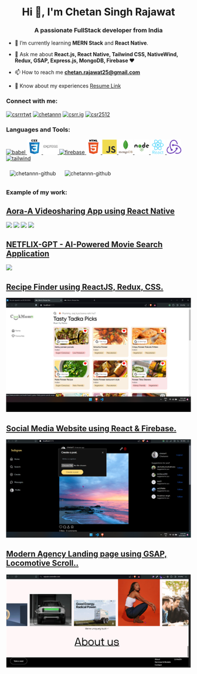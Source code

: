 

<h1 align="center">Hi 👋, I'm Chetan Singh Rajawat</h1>
<h3 align="center">A passionate FullStack developer from India</h3>

- 🌱 I’m currently learning **MERN Stack** and **React Native**.

- 💬 Ask me about **React.js, React Native, Tailwind CSS, NativeWind, Redux, GSAP, Express.js, MongoDB, Firebase ❤️**

- 📫 How to reach me **chetan.rajawat25@gmail.com**

- 📄 Know about my experiences [Resume Link](https://drive.google.com/file/d/179QERbg5ow50LQp-XDFWjKWxutGBrco7/)

<h3 align="left">Connect with me:</h3>
<p align="left">
<a href="https://twitter.com/csrrrtwt" target="blank"><img align="center" src="https://raw.githubusercontent.com/rahuldkjain/github-profile-readme-generator/master/src/images/icons/Social/twitter.svg" alt="csrrrtwt" height="30" width="40" /></a>
<a href="https://linkedin.com/in/chetannn" target="blank"><img align="center" src="https://raw.githubusercontent.com/rahuldkjain/github-profile-readme-generator/master/src/images/icons/Social/linked-in-alt.svg" alt="chetannn" height="30" width="40" /></a>
<a href="https://instagram.com/csrr.ig" target="blank"><img align="center" src="https://raw.githubusercontent.com/rahuldkjain/github-profile-readme-generator/master/src/images/icons/Social/instagram.svg" alt="csrr.ig" height="30" width="40" /></a>
<a href="https://www.leetcode.com/csr2512" target="blank"><img align="center" src="https://raw.githubusercontent.com/rahuldkjain/github-profile-readme-generator/master/src/images/icons/Social/leet-code.svg" alt="csr2512" height="30" width="40" /></a>
</p>

<h3 align="left">Languages and Tools:</h3>
<p align="left"> <a href="https://babeljs.io/" target="_blank" rel="noreferrer"> <img src="https://www.vectorlogo.zone/logos/babeljs/babeljs-icon.svg" alt="babel" width="40" height="40"/> </a> <a href="https://www.w3schools.com/css/" target="_blank" rel="noreferrer"> <img src="https://raw.githubusercontent.com/devicons/devicon/master/icons/css3/css3-original-wordmark.svg" alt="css3" width="40" height="40"/> </a> <a href="https://expressjs.com" target="_blank" rel="noreferrer"> <img src="https://raw.githubusercontent.com/devicons/devicon/master/icons/express/express-original-wordmark.svg" alt="express" width="40" height="40"/> </a> <a href="https://firebase.google.com/" target="_blank" rel="noreferrer"> <img src="https://www.vectorlogo.zone/logos/firebase/firebase-icon.svg" alt="firebase" width="40" height="40"/> </a> <a href="https://www.w3.org/html/" target="_blank" rel="noreferrer"> <img src="https://raw.githubusercontent.com/devicons/devicon/master/icons/html5/html5-original-wordmark.svg" alt="html5" width="40" height="40"/> </a> <a href="https://developer.mozilla.org/en-US/docs/Web/JavaScript" target="_blank" rel="noreferrer"> <img src="https://raw.githubusercontent.com/devicons/devicon/master/icons/javascript/javascript-original.svg" alt="javascript" width="40" height="40"/> </a> <a href="https://www.mongodb.com/" target="_blank" rel="noreferrer"> <img src="https://raw.githubusercontent.com/devicons/devicon/master/icons/mongodb/mongodb-original-wordmark.svg" alt="mongodb" width="40" height="40"/> </a> <a href="https://nodejs.org" target="_blank" rel="noreferrer"> <img src="https://raw.githubusercontent.com/devicons/devicon/master/icons/nodejs/nodejs-original-wordmark.svg" alt="nodejs" width="40" height="40"/> </a> <a href="https://reactjs.org/" target="_blank" rel="noreferrer"> <img src="https://raw.githubusercontent.com/devicons/devicon/master/icons/react/react-original-wordmark.svg" alt="react" width="40" height="40"/> </a> <a href="https://redux.js.org" target="_blank" rel="noreferrer"> <img src="https://raw.githubusercontent.com/devicons/devicon/master/icons/redux/redux-original.svg" alt="redux" width="40" height="40"/> </a> <a href="https://tailwindcss.com/" target="_blank" rel="noreferrer"> <img src="https://www.vectorlogo.zone/logos/tailwindcss/tailwindcss-icon.svg" alt="tailwind" width="40" height="40"/> </a> </p>

<p float="left" >
<img  width="45%" style="margin: 10px" height="180" src="https://github-readme-stats.vercel.app/api/top-langs?username=chetannn-github&show_icons=true&locale=en&layout=compact" alt="chetannn-github" />

<img width="45%" style="margin: 10px" height="180"  src="https://github-readme-streak-stats.herokuapp.com/?user=chetannn-github&" alt="chetannn-github" />
</p>
<h3>Example of my work: </h3>
<p float="left">
 <h2> <a href="https://github.com/chetannn-github/aora-videosharing-react-native-expo-app"> Aora-A Videosharing App using React Native</a></h2>
 <a href="https://github.com/chetannn-github/aora-videosharing-react-native-expo-app"> <img src="https://github.com/chetannn-github/aora-videosharing-react-native-expo-app/blob/main/assets/preview/homepage.jpeg" width="32%" /></a>
  <a href="https://github.com/chetannn-github/aora-videosharing-react-native-expo-app"> <img src="https://github.com/chetannn-github/aora-videosharing-react-native-expo-app/blob/main/assets/preview/preview2.jpg" width="32%" /></a>
 <a href="https://github.com/chetannn-github/aora-videosharing-react-native-expo-app"> <img src="https://github.com/chetannn-github/aora-videosharing-react-native-expo-app/blob/main/assets/preview/preview3.jpg" width="32%" /></a>
<a href="https://github.com/chetannn-github/aora-videosharing-react-native-expo-app"> <img src="https://github.com/chetannn-github/aora-videosharing-react-native-expo-app/blob/main/assets/preview/preview4.jpg" width="32%" /></a>



 
 <h2><a href="https://github.com/chetannn-github/Netflix-GPT">NETFLIX-GPT - AI-Powered Movie Search Application</a></h2>
   <a href="https://github.com/chetannn-github/Netflix-GPT"> <img src="https://github.com/chetannn-github/Netflix-GPT/blob/main/public/assets/preview.png"  /></a>

   <h2> <a href="https://github.com/chetannn-github/recipe-app">Recipe Finder using ReactJS, Redux, CSS.</a></h2>
 <a href="https://github.com/chetannn-github/recipe-app"> <img src="https://github.com/chetannn-github/recipe-app/blob/main/public/preview.png"  /></a>

    
   <h2><a href="https://github.com/chetannn-github/instagram-react-firebase">Social Media Website using React & Firebase.</a></h2>
  <a href="https://github.com/chetannn-github/instagram-react-firebase"> <img src="https://github.com/chetannn-github/instagram-react-firebase/blob/main/public/preview/preview4.png"  /></a>

  
   <h2> <a href="https://github.com/chetannn-github/REJOUICE">Modern Agency Landing page using GSAP, Locomotive Scroll..</a></h2>
 <a href="https://github.com/chetannn-github/REJOUICE"> <img src="https://github.com/chetannn-github/REJOUICE/blob/main/images/preview.png"  /></a>
  
  
</p>
